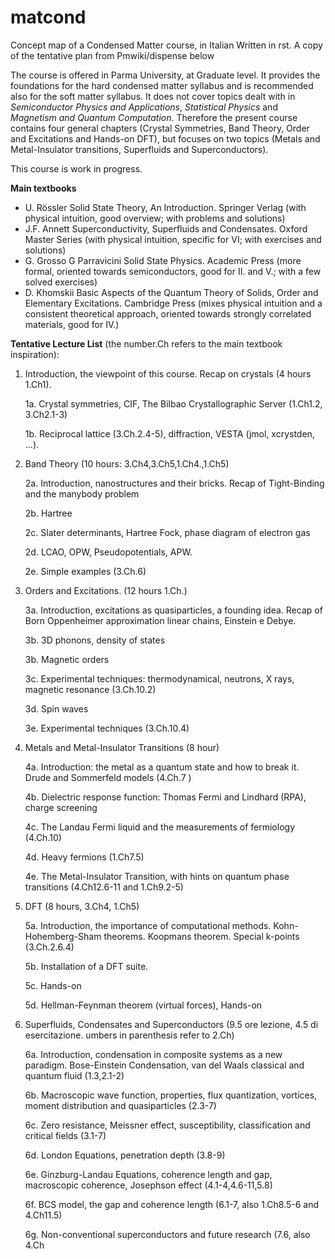 # matcond
Concept map of a Condensed Matter course, in Italian
Written in rst. A copy of the tentative plan from Pmwiki/dispense below

The course is offered in Parma University, at Graduate level. It provides the foundations for the hard condensed matter syllabus and is recommended also for the soft matter syllabus. It does not cover topics dealt with in  *Semiconductor Physics and Applications*, *Statistical Physics* and *Magnetism and Quantum Computation*. Therefore the present course contains four general chapters (Crystal Symmetries, Band Theory, Order and Excitations and Hands-on DFT), but focuses on two 
topics (Metals and Metal-Insulator transitions, Superfluids and Superconductors).

This course is work in progress. 

**Main textbooks**
* U. Rössler  Solid State Theory, An Introduction. Springer Verlag (with physical intuition, good overview; with problems and solutions)
* J.F. Annett  Superconductivity, Superfluids and Condensates. Oxford Master Series (with physical intuition, specific for VI; with exercises and solutions)
* G. Grosso G Parravicini Solid State Physics. Academic Press (more formal, oriented towards semiconductors, good for II. and V.;  with a few solved exercises)
* D. Khomskii Basic Aspects of the Quantum Theory of Solids, Order and Elementary Excitations. Cambridge Press  (mixes physical intuition and a consistent theoretical approach, oriented towards strongly correlated materials, good for IV.)

**Tentative Lecture List** (the number.Ch refers to the main textbook inspiration):

1. Introduction, the viewpoint of this course. Recap on crystals (4 hours 1.Ch1).

   1a. Crystal symmetries, CIF, The Bilbao Crystallographic Server (1.Ch1.2, 3.Ch2.1-3)

   1b. Reciprocal lattice (3.Ch.2.4-5), diffraction, VESTA (jmol, xcrystden, ...).

2. Band Theory (10 hours: 3.Ch4,3.Ch5,1.Ch4.,1.Ch5)

   2a. Introduction, nanostructures and their bricks. Recap of Tight-Binding and the manybody problem

   2b.  Hartree

   2c. Slater determinants, Hartree Fock, phase diagram of electron gas

   2d. LCAO, OPW, Pseudopotentials, APW.

   2e. Simple examples (3.Ch.6)

3. Orders and Excitations. (12 hours 1.Ch.)

   3a. Introduction, excitations as quasiparticles, a founding idea. Recap of Born Oppenheimer approximation linear chains, Einstein e Debye.

   3b. 3D phonons, density of states

   3b. Magnetic orders 

   3c. Experimental techniques: thermodynamical, neutrons, X rays, magnetic resonance (3.Ch.10.2)

   3d. Spin waves 

   3e. Experimental techniques  (3.Ch.10.4)

4. Metals and Metal-Insulator Transitions (8 hour)

   4a. Introduction: the metal as a quantum state and how to break it. Drude and Sommerfeld models (4.Ch.7 )

   4b. Dielectric response function: Thomas Fermi and Lindhard (RPA), charge screening

   4c. The Landau Fermi liquid and the measurements of fermiology (4.Ch.10)

   4d. Heavy fermions (1.Ch7.5)

   4e. The Metal-Insulator Transition, with hints on quantum phase transitions (4.Ch12.6-11 and 1.Ch9.2-5)

5. DFT (8 hours, 3.Ch4, 1.Ch5)

   5a. Introduction, the importance of computational methods. Kohn-Hohemberg-Sham theorems. Koopmans theorem. Special k-points (3.Ch.2.6.4)

   5b. Installation of a DFT suite.

   5c. Hands-on

   5d. Hellman-Feynman theorem (virtual forces), Hands-on

6. Superfluids, Condensates and Superconductors (9.5 ore lezione, 4.5 di esercitazione. umbers in parenthesis refer to 2.Ch)

   6a. Introduction, condensation in composite systems as a new paradigm. Bose-Einstein Condensation, van del Waals classical and quantum fluid (1.3,2.1-2)

   6b. Macroscopic wave function, properties, flux quantization, vortices, moment distribution and quasiparticles (2.3-7)

   6c. Zero resistance, Meissner effect, susceptibility, classification and critical fields (3.1-7)

   6d. London Equations, penetration depth (3.8-9)

   6e. Ginzburg-Landau Equations, coherence length and gap, macroscopic coherence, Josephson effect (4.1-4,4.6-11,5.8)

   6f. BCS model, the gap and coherence length (6.1-7, also 1.Ch8.5-6 and 4.Ch11.5)

   6g. Non-conventional superconductors and future research (7.6, also 4.Ch
